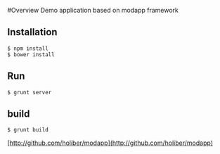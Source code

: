 #Overview
	Demo application based on modapp framework
## Installation
	$ npm install
	$ bower install
## Run
	$ grunt server
## build
	$ grunt build
[http://github.com/holiber/modapp](http://github.com/holiber/modapp)
